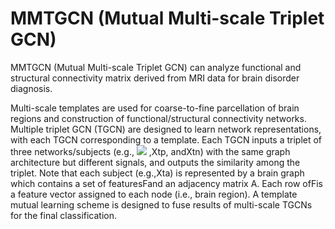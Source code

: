 # MMTGCN (Mutual Multi-scale Triplet GCN)
MMTGCN (Mutual Multi-scale Triplet GCN) can analyze functional and structural connectivity matrix derived from MRI data for brain disorder diagnosis.

Multi-scale templates are used for coarse-to-fine parcellation of brain regions and construction of functional/structural connectivity networks. Multiple triplet GCN (TGCN) are  designed to learn network representations, with each TGCN corresponding to a template. Each TGCN inputs a triplet of three networks/subjects (e.g., <img src="http://chart.googleapis.com/chart?cht=tx&chl=\mathbf{X}_{a}^{T}" style="border:none;">
,Xtp, andXtn) with the same graph architecture but different signals, and outputs the similarity among the triplet. Note that each subject (e.g.,Xta) is represented by a brain graph which contains a set of featuresFand an adjacency matrix A. Each row ofFis a feature vector assigned to each node (i.e., brain region). A template mutual learning scheme is designed to fuse results of multi-scale TGCNs for the final classification.



